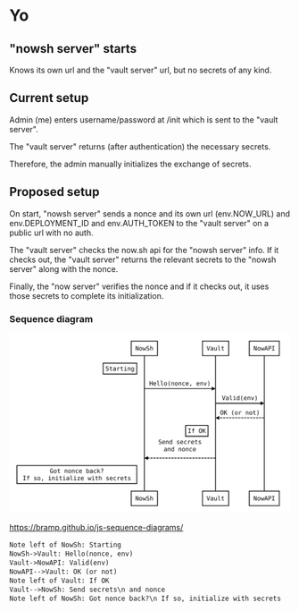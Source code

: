 # Yo

## "nowsh server" starts
Knows its own url and the "vault server" url, but no secrets of any kind.

## Current setup
Admin (me) enters username/password at /init which is sent to the "vault server".

The "vault server" returns (after authentication) the necessary secrets.

Therefore, the admin manually initializes the exchange of secrets.

## Proposed setup
On start, "nowsh server" sends a nonce and its own url (env.NOW_URL)
and env.DEPLOYMENT_ID and env.AUTH_TOKEN
to the "vault server" on a public url with no auth.

The "vault server" checks the now.sh api for the "nowsh server" info.
If it checks out, the "vault server" returns the relevant secrets
to the "nowsh server" along with the nonce.

Finally, the "now server" verifies the nonce and if it checks out,
it uses those secrets to complete its initialization.

### Sequence diagram
![Sequence diagram](sequence-diagram.svg)

<https://bramp.github.io/js-sequence-diagrams/>

```
Note left of NowSh: Starting
NowSh->Vault: Hello(nonce, env)
Vault->NowAPI: Valid(env)
NowAPI-->Vault: OK (or not)
Note left of Vault: If OK
Vault-->NowSh: Send secrets\n and nonce
Note left of NowSh: Got nonce back?\n If so, initialize with secrets
```
